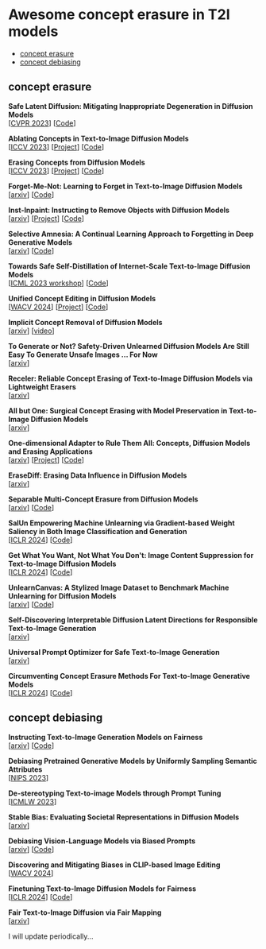 # Awesome concept erasure in T2I models


- [concept erasure](#concept-erasure)
- [concept debiasing](#concept-debiasing)

## concept erasure

**Safe Latent Diffusion: Mitigating Inappropriate Degeneration in Diffusion Models**\
[[CVPR 2023](https://arxiv.org/abs/2211.05105)] 
[[Code](https://github.com/ml-research/safe-latent-diffusion)]

**Ablating Concepts in Text-to-Image Diffusion Models** \
[[ICCV 2023](https://arxiv.org/abs/2303.13516)] 
[[Project](https://www.cs.cmu.edu/~concept-ablation/)] 
[[Code](https://github.com/nupurkmr9/concept-ablation)]

**Erasing Concepts from Diffusion Models** \
[[ICCV 2023](https://arxiv.org/abs/2303.07345)] 
[[Project](https://erasing.baulab.info/)] 
[[Code](https://github.com/rohitgandikota/erasing)]

**Forget-Me-Not: Learning to Forget in Text-to-Image Diffusion Models** \
[[arxiv](https://arxiv.org/abs/2303.17591)] 
[[Code](https://github.com/SHI-Labs/Forget-Me-Not)]

**Inst-Inpaint: Instructing to Remove Objects with Diffusion Models** \
[[arxiv](https://arxiv.org/abs/2304.03246)] 
[[Project](http://instinpaint.abyildirim.com/)] 
[[Code](https://github.com/abyildirim/inst-inpaint)]

**Selective Amnesia: A Continual Learning Approach to Forgetting in Deep Generative Models** \
[[arxiv](https://arxiv.org/abs/2305.10120)] 
[[Code](https://github.com/clear-nus/selective-amnesia)]

**Towards Safe Self-Distillation of Internet-Scale Text-to-Image Diffusion Models** \
[[ICML 2023 workshop](https://arxiv.org/abs/2307.05977v1)] 
[[Code](https://github.com/nannullna/safe-diffusion)]

**Unified Concept Editing in Diffusion Models** \
[[WACV 2024](https://arxiv.org/abs/2308.14761)] 
[[Project](https://unified.baulab.info/)] 
[[Code](https://github.com/rohitgandikota/unified-concept-editing)]

**Implicit Concept Removal of Diffusion Models** \
[[arxiv](https://arxiv.org/abs/2310.05873)] 
[[video](https://www.techbeat.net/talk-info?id=847)]

**To Generate or Not? Safety-Driven Unlearned Diffusion Models Are Still Easy To Generate Unsafe Images ... For Now**\
[[arxiv](https://arxiv.org/abs/2310.11868)] 

**Receler: Reliable Concept Erasing of Text-to-Image Diffusion Models via Lightweight Erasers** \
[[arxiv](https://arxiv.org/abs/2311.17717)] 

**All but One: Surgical Concept Erasing with Model Preservation in Text-to-Image Diffusion Models** \
[[arxiv](https://arxiv.org/abs/2312.12807)] 

**One-dimensional Adapter to Rule Them All: Concepts, Diffusion Models and Erasing Applications** \
[[arxiv](https://arxiv.org/abs/2312.16145)] 
[[Project](https://lyumengyao.github.io/projects/spm)] 
[[Code](https://github.com/Con6924/SPM)]

**EraseDiff: Erasing Data Influence in Diffusion Models** \
[[arxiv](https://arxiv.org/abs/2401.05779)] 

**Separable Multi-Concept Erasure from Diffusion Models** \
[[arxiv](https://arxiv.org/abs/2402.05947)] 
[[Code](https://github.com/Dlut-lab-zmn/SepCE4MU)]

**SalUn Empowering Machine Unlearning via Gradient-based Weight Saliency in Both Image Classification and Generation** \
[[ICLR 2024](https://arxiv.org/abs/2310.12508)] 
[[Code](https://github.com/OPTML-Group/Unlearn-Saliency)]

**Get What You Want, Not What You Don't: Image Content Suppression for Text-to-Image Diffusion Models** \
[[ICLR 2024](https://arxiv.org/abs/2402.05375)] 
[[Code](https://github.com/sen-mao/SuppressEOT)]

**UnlearnCanvas: A Stylized Image Dataset to Benchmark Machine Unlearning for Diffusion Models** \
[[arxiv](https://arxiv.org/abs/2402.11846)] 
[[Code](https://github.com/OPTML-Group/UnlearnCanvas)]

**Self-Discovering Interpretable Diffusion Latent Directions for Responsible Text-to-Image Generation** \
[[arxiv](https://arxiv.org/abs/2311.17216)]

**Universal Prompt Optimizer for Safe Text-to-Image Generation** \
[[arxiv](https://arxiv.org/abs/2402.10882)] 

**Circumventing Concept Erasure Methods For Text-to-Image Generative Models** \
[[ICLR 2024](https://arxiv.org/abs/2308.01508)] 
[[Code](https://github.com/nyu-dice-lab/circumventing-concept-erasure)]

## concept debiasing

**Instructing Text-to-Image Generation Models on Fairness** \
[[arxiv](https://arxiv.org/abs/2302.10893)] 
[[Code](https://github.com/ml-research/Fair-Diffusion)]

**Debiasing Pretrained Generative Models by Uniformly Sampling Semantic Attributes** \
[[NIPS 2023](https://proceedings.neurips.cc/paper_files/paper/2023/file/8d7060b2ee6ff728692398783e3d59d1-Paper-Conference.pdf)] 

**De-stereotyping Text-to-image Models through Prompt Tuning** \
[[ICMLW 2023](https://openreview.net/pdf?id=yNyywJln2R)]

**Stable Bias: Evaluating Societal Representations in Diffusion Models** \
[[arxiv](https://arxiv.org/abs/2303.11408)]

**Debiasing Vision-Language Models via Biased Prompts** \
[[arxiv](https://arxiv.org/abs/2302.00070)]
[[Code](https://github.com/chingyaoc/debias_vl)]

**Discovering and Mitigating Biases in CLIP-based Image Editing** \
[[WACV 2024](https://openaccess.thecvf.com/content/WACV2024/papers/Tanjim_Discovering_and_Mitigating_Biases_in_CLIP-Based_Image_Editing_WACV_2024_paper.pdf)]

**Finetuning Text-to-Image Diffusion Models for Fairness** \
[[ICLR 2024](https://arxiv.org/abs/2311.07604)]
[[Code](https://github.com/sail-sg/finetune-fair-diffusion)]

**Fair Text-to-Image Diffusion via Fair Mapping** \
[[arxiv](https://arxiv.org/abs/2311.17695)] 




I will update periodically...
